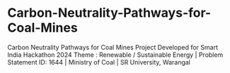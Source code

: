 # Carbon-Neutrality-Pathways-for-Coal-Mines
Carbon Neutrality Pathways for Coal Mines Project Developed for Smart India Hackathon 2024 Theme : Renewable / Sustainable Energy | Problem Statement ID: 1644 | Ministry of Coal | SR University, Warangal
